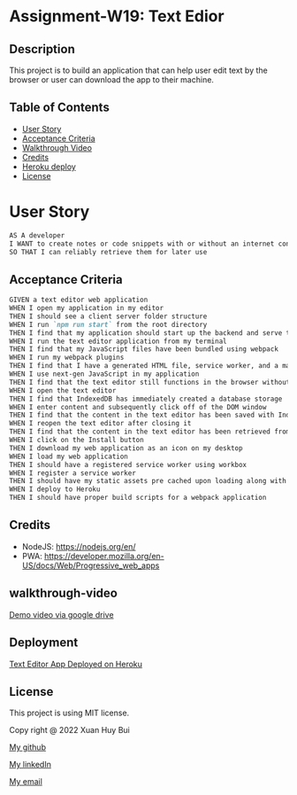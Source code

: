# Assignment-W19: Text Edior
## Description

This project is to build an application that can help user edit text by the browser or user can download the app to their machine.

## Table of Contents

- [User Story](#user-story)
- [Acceptance Criteria](#acceptance-criteria)
- [Walkthrough Video](#walkthrough-video)
- [Credits](#credits)
- [Heroku deploy](#Deployment)
- [License](#License)

# User Story

```md
AS A developer
I WANT to create notes or code snippets with or without an internet connection
SO THAT I can reliably retrieve them for later use
```

## Acceptance Criteria

```md
GIVEN a text editor web application
WHEN I open my application in my editor
THEN I should see a client server folder structure
WHEN I run `npm run start` from the root directory
THEN I find that my application should start up the backend and serve the client
WHEN I run the text editor application from my terminal
THEN I find that my JavaScript files have been bundled using webpack
WHEN I run my webpack plugins
THEN I find that I have a generated HTML file, service worker, and a manifest file
WHEN I use next-gen JavaScript in my application
THEN I find that the text editor still functions in the browser without errors
WHEN I open the text editor
THEN I find that IndexedDB has immediately created a database storage
WHEN I enter content and subsequently click off of the DOM window
THEN I find that the content in the text editor has been saved with IndexedDB
WHEN I reopen the text editor after closing it
THEN I find that the content in the text editor has been retrieved from our IndexedDB
WHEN I click on the Install button
THEN I download my web application as an icon on my desktop
WHEN I load my web application
THEN I should have a registered service worker using workbox
WHEN I register a service worker
THEN I should have my static assets pre cached upon loading along with subsequent pages and static assets
WHEN I deploy to Heroku
THEN I should have proper build scripts for a webpack application
```

## Credits
- NodeJS: https://nodejs.org/en/
- PWA: https://developer.mozilla.org/en-US/docs/Web/Progressive_web_apps

## walkthrough-video

[Demo video via google drive](https://drive.google.com/file/d/1znK762LthdnFMwnnrljat1_j6Umm75Mr/view)
 
## Deployment
[Text Editor App Deployed on Heroku](https://huybui1987-text-editor-app.herokuapp.com/)

## License

This project is using MIT license.

Copy right @ 2022 Xuan Huy Bui

[My github](https://github.com/HuyBui1987)

[My linkedIn](https://www.linkedin.com/in/huy-bui-xuan-b0b079238/)

[My email](huybuixuan87@gmail.com)